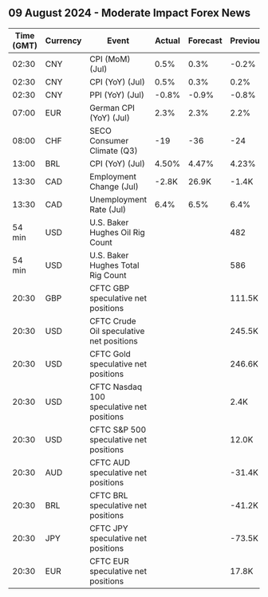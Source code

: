 ## 09 August 2024 - Moderate Impact Forex News

| Time (GMT) | Currency | Event | Actual | Forecast | Previous |
|------|----------|-------|--------|----------|----------|
| 02:30 | CNY | CPI (MoM) (Jul) | 0.5% | 0.3% | -0.2% |
| 02:30 | CNY | CPI (YoY) (Jul) | 0.5% | 0.3% | 0.2% |
| 02:30 | CNY | PPI (YoY) (Jul) | -0.8% | -0.9% | -0.8% |
| 07:00 | EUR | German CPI (YoY) (Jul) | 2.3% | 2.3% | 2.2% |
| 08:00 | CHF | SECO Consumer Climate (Q3) | -19 | -36 | -24 |
| 13:00 | BRL | CPI (YoY) (Jul) | 4.50% | 4.47% | 4.23% |
| 13:30 | CAD | Employment Change (Jul) | -2.8K | 26.9K | -1.4K |
| 13:30 | CAD | Unemployment Rate (Jul) | 6.4% | 6.5% | 6.4% |
| 54 min | USD | U.S. Baker Hughes Oil Rig Count |  |  | 482 |
| 54 min | USD | U.S. Baker Hughes Total Rig Count |  |  | 586 |
| 20:30 | GBP | CFTC GBP speculative net positions |  |  | 111.5K |
| 20:30 | USD | CFTC Crude Oil speculative net positions |  |  | 245.5K |
| 20:30 | USD | CFTC Gold speculative net positions |  |  | 246.6K |
| 20:30 | USD | CFTC Nasdaq 100 speculative net positions |  |  | 2.4K |
| 20:30 | USD | CFTC S&P 500 speculative net positions |  |  | 12.0K |
| 20:30 | AUD | CFTC AUD speculative net positions |  |  | -31.4K |
| 20:30 | BRL | CFTC BRL speculative net positions |  |  | -41.2K |
| 20:30 | JPY | CFTC JPY speculative net positions |  |  | -73.5K |
| 20:30 | EUR | CFTC EUR speculative net positions |  |  | 17.8K |
